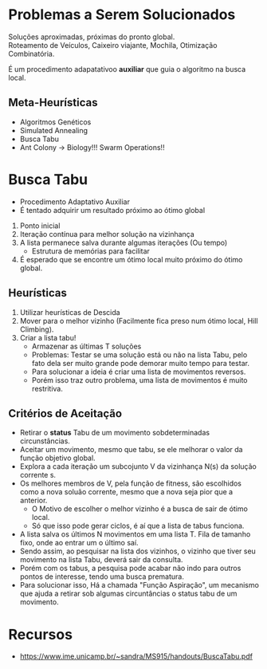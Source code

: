 # Problemas a Serem Solucionados

Soluções aproximadas, próximas do pronto global.  
Roteamento de Veículos, Caixeiro viajante, Mochila, Otimização Combinatória.

É um procedimento adapatativoo **auxiliar** que guia o algoritmo na busca local. 

## Meta-Heurísticas

 - Algoritmos Genéticos
 - Simulated Annealing
 - Busca Tabu
 - Ant Colony -> Biology!!! Swarm Operations!!

# Busca Tabu

 - Procedimento Adaptativo Auxiliar
 - É tentado adquirir um resultado próximo ao ótimo global

1. Ponto inicial
1. Iteração contínua para melhor solução na vizinhança
1. A lista permanece salva durante algumas iterações (Ou tempo)
    - Estrutura de memórias para facilitar 
1. É esperado que se encontre um ótimo local muito próximo do ótimo global.

## Heurísticas

1. Utilizar heurísticas de Descida
1. Mover para o melhor vizinho (Facilmente fica preso num ótimo local, Hill Climbing).
1. Criar a lista tabu!
    - Armazenar as últimas T soluções
    - Problemas: Testar se uma solução está ou não na lista Tabu, pelo fato dela ser muito grande pode demorar muito tempo para testar.
    - Para solucionar a ideia é criar uma lista de movimentos reversos.
    - Porém isso traz outro problema, uma lista de movimentos é muito restritiva.

## Critérios de Aceitação

- Retirar o **status** Tabu de um movimento sobdeterminadas circunstâncias.
- Aceitar um movimento, mesmo que tabu, se ele melhorar o valor da função objetivo global.
- Explora a cada iteração um subcojunto V da vizinhança N(s) da solução corrente s.
- Os melhores membros de V, pela função de fitness, são escolhidos como a nova soluão corrente, mesmo que a nova seja pior que a anterior.
    - O Motivo de escolher o melhor vizinho é a busca de sair de ótimo local.
    - Só que isso pode gerar ciclos, é aí que a lista de tabus funciona.
- A lista salva os últimos N movimentos em uma lista T. Fila de tamanho fixo, onde ao entrar um o último saí.
- Sendo assim, ao pesquisar na lista dos vizinhos, o vizinho que tiver seu movimento na lista Tabu, deverá sair da consulta.
- Porém com os tabus, a pesquisa pode acabar não indo para outros pontos de interesse, tendo uma busca prematura.
- Para solucionar isso, Há a chamada "Função Aspiração", um mecanismo que ajuda a retirar sob algumas circuntâncias o status tabu de um movimento.

# Recursos

- https://www.ime.unicamp.br/~sandra/MS915/handouts/BuscaTabu.pdf
